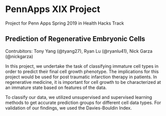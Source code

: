 # PennApps XIX Project
Project for Penn Apps Spring 2019 in Health Hacks Track

## Prediction of Regenerative Embryonic Cells
Contrubitors: Tony Yang (@tyang27), Ryan Lu (@ryanlu41), Nick Garza (@nickgarza)

In this project, we undertake the task of classifying immature cell types in order to predict their final cell growth phenotype. The implications for this project would be used for post traumatic infarction therapy in patients. In regenerative medicine, it is important for cell growth to be characterized at an immature state based on features of the data.

To classify our data, we utilized unsupervised and supervised learning methods to get accurate prediction groups for different cell data types. For validation of our findings, we used the Davies-Bouldin Index.
